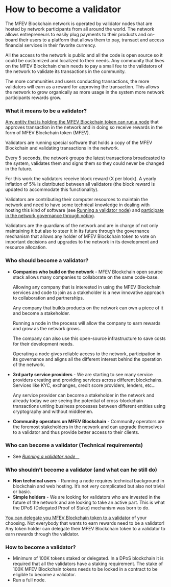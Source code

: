 # How to become a validator

The MFEV Blockchain network is operated by validator nodes that are hosted by network participants from all around the world. The network allows entrepreneurs to easily plug payments to their products and on-board their users to a platform that allows them to pay, transact and access financial services in their favorite currency.

All the access to the network is public and all the code is open source so it could be customized and localized to their needs. Any community that lives on the MFEV Blockchain chain needs to pay a small fee to the validators of the network to validate its transactions in the community.

The more communities and users conducting transactions, the more validators will earn as a reward for approving the transaction. This allows the network to grow organically as more usage in the system more network participants rewards grow.

### What it means to be a validator?

[Any entity that is holding the MFEV Blockchain token can run a node](https://github.com/MEDIABLOCKAI/validator-setup) that approves transaction in the network and in doing so receive rewards in the form of MFEV Blockchain token (MFEV).

Validators are running special software that holds a copy of the MFEV Blockchain and validating transactions in the network.

Every 5 seconds, the network groups the latest transactions broadcasted to the system, validates them and signs them so they could never be changed in the future.

For this work the validators receive block reward (X per block). A yearly inflation of 5% is distributed between all validators (the block reward is updated to accommodate this functionality).

Validators are contributing their computer resources to maintain the network and need to have some technical knowledge in dealing with hosting this kind of software (see [Running a validator node](https://github.com/MEDIABLOCKAI/validator-setup)) and [participate in the network governance through voting](https://github.com/MEDIABLOCKAI/validator-setup).

Validators are the guardians of the network and are in charge of not only maintaining it but also to steer it in its future through the governance mechanism that allows any holder of MFEV Blockchain token to vote on important decisions and upgrades to the network in its development and resource allocation.

### Who should become a validator?

*   **Companies who build on the network** - MFEV Blockchain open source stack allows many companies to collaborate on the same code-base.

    Allowing any company that is interested in using the MFEV Blockchain services and code to join as a stakeholder is a new innovative approach to collaboration and partnerships.

    Any company that builds products on the network can own a piece of it and become a stakeholder.

    Running a node in the process will allow the company to earn rewards and grow as the network grows.

    The company can also use this open-source infrastructure to save costs for their development needs.

    Operating a node gives reliable access to the network, participation in its governance and aligns all the different interest behind the operation of the network.
*   **3rd party service providers** - We are starting to see many service providers creating and providing services across different blockchains. Services like KYC, exchanges, credit score providers, lenders, etc…

    Any service provider can become a stakeholder in the network and already today we are seeing the potential of cross-blockchain transactions uniting business processes between different entities using cryptography and without middlemen.
* **Community operators on MFEV Blockchain** - Community operators are the foremost stakeholders in the network and can upgrade themselves to a validator and thus provide better access to their clients.

### Who can become a validator (Technical requirements)

* See [_Running a validator node_](https://github.com/MEDIABLOCKAI/validator-setup)\_\_

### Who shouldn’t become a validator (and what can he still do)

* **Non technical users** - Running a node requires technical background in blockchain and web hosting. It’s not very complicated but also not trivial or basic.
* **Simple holders** - We are looking for validators who are invested in the future of the network and are looking to take an active part. This is what the DPoS (Delegated Proof of Stake) mechanism was born to do.

[You can delegate you MFEV Blockchain token to a validator](https://github.com/MEDIABLOCKAI/validator-setup) of your choosing. Not everybody that wants to earn rewards need to be a validator! Any token holder can delegate their MFEV Blockchain token to a validator to earn rewards through the validator.

### How to become a validator?

* Minimum of 100K tokens staked or delegated. In a DPoS blockchain it is required that all the validators have a staking requirement. The stake of 100K MFEV Blockchain tokens needs to be locked in a contract to be eligible to become a validator.
* Run a full node.
